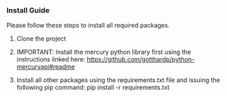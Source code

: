 ### Install Guide


Please follow these steps to install all required packages. 

1. Clone the project 

2. IMPORTANT: Install the mercury python library first using the instructions linked here: https://github.com/gotthardp/python-mercuryapi#readme

3. Install all other packages using the requirements.txt file and issuing the following pip command: pip install -r requirements.txt

